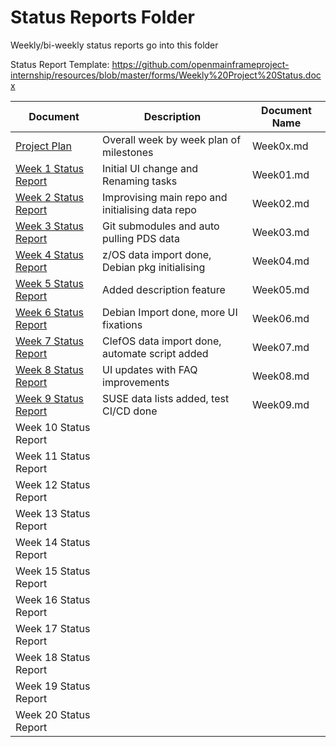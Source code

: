 # Status Reports Folder
Weekly/bi-weekly status reports go into this folder

Status Report Template: https://github.com/openmainframeproject-internship/resources/blob/master/forms/Weekly%20Project%20Status.docx

| Document | Description | Document Name |
|---|---|---|
| [Project Plan](project_plan.md) | Overall week by week plan of milestones | Week0x.md |
| [Week 1 Status Report](reports/Week01.md) | Initial UI change and Renaming tasks | Week01.md | 
| [Week 2 Status Report](reports/Week02.md) | Improvising main repo and initialising data repo | Week02.md |
| [Week 3 Status Report](reports/Week03.md) | Git submodules and auto pulling PDS data | Week03.md |
| [Week 4 Status Report](reports/Week04.md) | z/OS data import done, Debian pkg initialising | Week04.md |
| [Week 5 Status Report](reports/Week05.md) | Added description feature | Week05.md |
| [Week 6 Status Report](reports/Week06.md) | Debian Import done, more UI fixations | Week06.md |
| [Week 7 Status Report](reports/Week07.md) | ClefOS data import done, automate script added | Week07.md |
| [Week 8 Status Report](reports/Week08.md) | UI updates with FAQ improvements | Week08.md |
| [Week 9 Status Report](reports/Week09.md) | SUSE data lists added, test CI/CD done | Week09.md |
| Week 10 Status Report | | |
| Week 11 Status Report | | |
| Week 12 Status Report | | |
| Week 13 Status Report | | |
| Week 14 Status Report | | |
| Week 15 Status Report | | |
| Week 16 Status Report | | |
| Week 17 Status Report | | |
| Week 18 Status Report | | |
| Week 19 Status Report | | |
| Week 20 Status Report | | |
